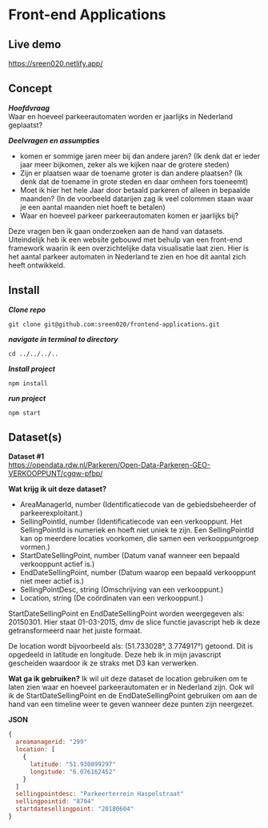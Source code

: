 # Front-end Applications

## Live demo

https://sreen020.netlify.app/

## Concept

***Hoofdvraag***<br>
Waar en hoeveel parkeerautomaten worden er jaarlijks in Nederland geplaatst?

***Deelvragen en assumpties*** 
* komen er sommige jaren meer bij dan andere jaren? (Ik denk dat er ieder jaar meer bijkomen, zeker als we kijken naar de grotere steden)
* Zijn er plaatsen waar de toename groter is dan andere plaatsen? (Ik denk dat de toename in grote steden en daar omheen fors toeneemt)
* Moet ik hier het hele Jaar door betaald parkeren of alleen in bepaalde maanden? (In de voorbeeld datarijen zag ik veel colommen staan waar je een aantal maanden niet hoeft te betalen)
* Waar en hoeveel parkeer parkeerautomaten komen er jaarlijks bij?

Deze vragen ben ik gaan onderzoeken aan de hand van datasets. Uiteindelijk heb ik een website gebouwd met behulp van een front-end framework waarin ik een overzichtelijke data visualisatie laat zien. Hier is het aantal parkeer automaten in Nederland te zien en hoe dit aantal zich heeft ontwikkeld.


## Install

***Clone repo***
```
git clone git@github.com:sreen020/frontend-applications.git
```

***navigate in terminal to directory***

```
cd ../../../..
```

***Install project***

```
npm install
```

***run project***
```
npm start
```

## Dataset(s)

**Dataset #1**<br>
https://opendata.rdw.nl/Parkeren/Open-Data-Parkeren-GEO-VERKOOPPUNT/cgqw-pfbp/ 

**Wat krijg ik uit deze dataset?** 
- AreaManagerId, number (Identificatiecode van de gebiedsbeheerder of parkeerexploitant.)
- SellingPointId, number (Identificatiecode van een verkooppunt. Het SellingPointId is numeriek en hoeft niet uniek te zijn. Een SellingPointId kan op meerdere locaties voorkomen, die samen een verkooppuntgroep vormen.)
- StartDateSellingPoint, number (Datum vanaf wanneer een bepaald verkooppunt actief is.)
- EndDateSellingPoint, number (Datum waarop een bepaald verkooppunt niet meer actief is.)
- SellingPointDesc, string (Omschrijving van een verkooppunt.)
- Location, string (De coördinaten van een verkooppunt.)

StartDateSellingPoint en EndDateSellingPoint worden weergegeven als: 20150301. Hier staat 01-03-2015, dmv de slice functie javascript heb ik deze getransformeerd naar het juiste formaat.

De location wordt bijvoorbeeld als: (51.733028°, 3.774917°) getoond. Dit is opgedeeld in latitude en longitude. Deze heb ik in mijn javascript gescheiden waardoor ik ze straks met D3 kan verwerken.

**Wat ga ik gebruiken?** 
Ik wil uit deze dataset de location gebruiken om te laten zien waar en hoeveel parkeerautomaten er in Nederland zijn. Ook wil ik de StartDateSellingPoint en de EndDateSellingPoint gebruiken om aan de hand van een timeline weer te geven wanneer deze punten zijn neergezet.

**JSON**
``` js
{
  areamanagerid: "299"
  location: [
    {
      latitude: "51.930899297"
      longitude: "6.076162452"
    }
  ]
  sellingpointdesc: "Parkeerterrein Haspelstraat"
  sellingpointid: "8704"
  startdatesellingpoint: "20180604"
}

```
